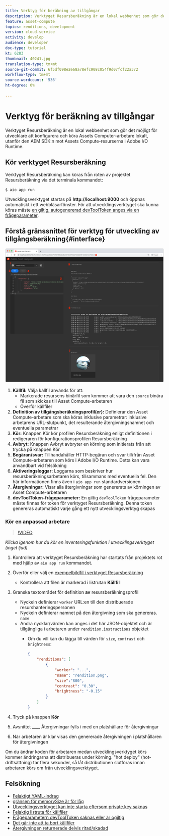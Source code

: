 ```yaml
---
title: Verktyg för beräkning av tillgångar
description: Verktyget Resursberäkning är en lokal webbenhet som gör det möjligt för utvecklare att konfigurera och köra Assets Computer-arbetare lokalt, utanför den AEM SDK:n mot Assets Compute-resurserna i Adobe I/O Runtime.
feature: asset-compute
topics: renditions, development
version: cloud-service
activity: develop
audience: developer
doc-type: tutorial
kt: 6283
thumbnail: 40241.jpg
translation-type: tm+mt
source-git-commit: 6f5df098e2e68a78efc908c054f9d07fcf22a372
workflow-type: tm+mt
source-wordcount: '536'
ht-degree: 0%

---
```



# Verktyg för beräkning av tillgångar

Verktyget Resursberäkning är en lokal webbenhet som gör det möjligt för utvecklare att konfigurera och köra Assets Computer-arbetare lokalt, utanför den AEM SDK:n mot Assets Compute-resurserna i Adobe I/O Runtime.

## Kör verktyget Resursberäkning

Verktyget Resursberäkning kan köras från roten av projektet Resursberäkning via det terminala kommandot:

```
$ aio app run
```

Utvecklingsverktyget startas på __http://localhost:9000__ och öppnas automatiskt i ett webbläsarfönster. För att utvecklingsverktyget ska kunna köras måste [en giltig, autogenererad devToolToken anges via en frågeparameter](#troubleshooting__devtooltoken).

## Förstå gränssnittet för verktyg för utveckling av tillgångsberäkning{#interface}

![Verktyg för beräkning av tillgångar](./assets/development-tool/asset-compute-dev-tool.png)

1. __Källfil:__ Välja källfil används för att:
   + Markerade resursens binärfil som kommer att vara den `source` binära fil som skickas till Asset Compute-arbetaren
   + Överför källfiler
1. __Definition av tillgångsberäkningsprofil(er):__ Definierar den Asset Compute-arbetare som ska köras inklusive parametrar: inklusive arbetarens URL-slutpunkt, det resulterande återgivningsnamnet och eventuella parametrar
1. __Kör:__ Knappen Kör kör profilen Resursberäkning enligt definitionen i redigeraren för konfigurationsprofilen Resursberäkning
1. __Avbryt:__ Knappen Avbryt avbryter en körning som initierats från att trycka på knappen Kör
1. __Begäran/svar:__ Tillhandahåller HTTP-begäran och svar till/från Asset Compute-arbetaren som körs i Adobe I/O Runtime. Detta kan vara användbart vid felsökning
1. __Aktiveringsloggar:__ Loggarna som beskriver hur resursberäkningsarbetaren körs, tillsammans med eventuella fel. Den här informationen finns även i `aio app run` standardversionen
1. __Återgivningar:__ Visar alla återgivningar som genererats av körningen av Asset Compute-arbetaren
1. __devToolToken-frågeparameter:__ En giltig `devToolToken` frågeparameter måste finnas för token för verktyget Resursberäkning. Denna token genereras automatiskt varje gång ett nytt utvecklingsverktyg skapas

### Kör en anpassad arbetare

>[!VIDEO](https://video.tv.adobe.com/v/40241?quality=12&learn=on)

_Klicka igenom hur du kör en inventeringsfunktion i utvecklingsverktyget (inget ljud)_

1. Kontrollera att verktyget Resursberäkning har startats från projektets rot med hjälp av `aio app run` kommandot.
1. Överför eller välj en [exempelbildfil i verktyget Resursberäkning](../assets/samples/sample-file.jpg)
   + Kontrollera att filen är markerad i listrutan __Källfil__
1. Granska textområdet för definition __av__ resursberäkningsprofil
   + Nyckeln definierar `worker` URL:en till den distribuerade resurshanteringspersonen
   + Nyckeln definierar namnet på den återgivning som ska genereras. `name`
   + Andra nycklar/värden kan anges i det här JSON-objektet och är tillgängliga i arbetaren under `rendition.instructions` objektet
      + Om du vill kan du lägga till värden för `size`, `contrast` och `brightness`:

         ```json
         {
             "renditions": [
                 {
                     "worker": "...",
                     "name": "rendition.png",
                     "size":"800",
                     "contrast": "0.30",
                     "brightness": "-0.15"
                 }
             ]
         }
         ```

1. Tryck på knappen __Kör__
1. Avsnittet ____ Återgivningar fylls i med en platshållare för återgivningar
1. När arbetaren är klar visas den genererade återgivningen i platshållaren för återgivningen

Om du ändrar koden för arbetaren medan utvecklingsverktyget körs kommer ändringarna att distribueras under körning. &quot;hot deploy&quot; (hot-driftsättning) tar flera sekunder, så låt distributionen slutföras innan arbetaren körs om från utvecklingsverktyget.

## Felsökning

+ [Felaktigt YAML-indrag](../troubleshooting.md#incorrect-yaml-indentation)
+ [gränsen för memorySize är för låg](../troubleshooting.md#memorysize-limit-is-set-too-low)
+ [Utvecklingsverktyget kan inte starta eftersom private.key saknas](../troubleshooting.md#missing-private-key)
+ [Felaktig listruta för källfiler](../troubleshooting.md#source-files-dropdown-incorrect)
+ [Frågeparametern devToolToken saknas eller är ogiltig](../troubleshooting.md#missing-or-invalid-devtooltoken-query-parameter)
+ [Det går inte att ta bort källfiler](../troubleshooting.md#unable-to-remove-source-files)
+ [Återgivningen returnerade delvis ritad/skadad](../troubleshooting.md#rendition-returned-partially-drawn-or-corrupt)
